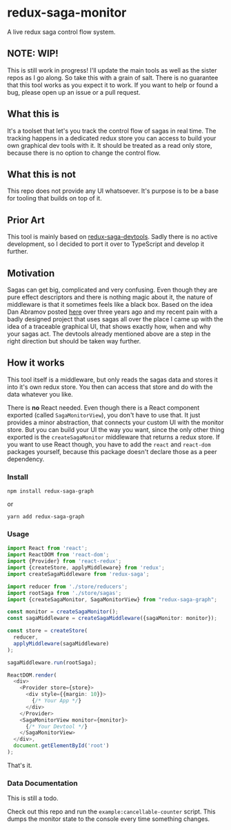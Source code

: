 # redux-saga-monitor
A live redux saga control flow system.

## NOTE: WIP!
This is still work in progress! I'll update the main tools as well as the sister repos as I go along.
So take this with a grain of salt. There is no guarantee that this tool works as you expect it to work.
If you want to help or found a bug, please open up an issue or a pull request.

## What this is
It's a toolset that let's you track the control flow of sagas in real time. The tracking
happens in a dedicated redux store you can access to build your own graphical dev tools with it.
It should be treated as a read only store, because there is no option to change the control flow.

## What this is not
This repo does not provide any UI whatsoever. It's purpose is to be a base for tooling that builds
on top of it.

## Prior Art
This tool is mainly based on [redux-saga-devtools](https://github.com/redux-saga/redux-saga-devtools).
Sadly there is no active development, so I decided to port it over to TypeScript and develop it further.

## Motivation
Sagas can get big, complicated and very confusing. Even though they are pure effect descriptors and there
is nothing magic about it, the nature of middleware is that it sometimes feels like a black box.
Based on the idea Dan Abramov posted [here](https://github.com/redux-saga/redux-saga/issues/5) over three
years ago and my recent pain with a badly designed project that uses sagas all over the place I came up
with the idea of a traceable graphical UI, that shows exactly how, when and why your sagas act. The
devtools already mentioned above are a step in the right direction but should be taken way further.

## How it works
This tool itself is a middleware, but only reads the sagas data and stores it into it's own redux store.
You then can access that store and do with the data whatever you like.

There is **no** React needed. Even though there is a React component exported (called `SagaMonitorView`),
you don't have to use that. It just provides a minor abstraction, that connects your custom UI with
the monitor store. But you can build your UI the way you want, since the only other thing exported is
the `createSagaMonitor` middleware that returns a redux store.
If you want to use React though, you have to add the `react` and `react-dom` packages yourself, because
this package doesn't declare those as a peer dependency.

### Install

```shell
npm install redux-saga-graph
```

or

```shell
yarn add redux-saga-graph
```

### Usage

```typescript jsx
import React from 'react';
import ReactDOM from 'react-dom';
import {Provider} from 'react-redux';
import {createStore, applyMiddleware} from 'redux';
import createSagaMiddleware from 'redux-saga';

import reducer from './store/reducers';
import rootSaga from './store/sagas';
import {createSagaMonitor, SagaMonitorView} from "redux-saga-graph";

const monitor = createSagaMonitor();
const sagaMiddleware = createSagaMiddleware({sagaMonitor: monitor});

const store = createStore(
  reducer,
  applyMiddleware(sagaMiddleware)
);

sagaMiddleware.run(rootSaga);

ReactDOM.render(
  <div>
    <Provider store={store}>
      <div style={{margin: 10}}>
        {/* Your App */}
      </div>
    </Provider>
    <SagaMonitorView monitor={monitor}>
      {/* Your Devtool */}
    </SagaMonitorView>
  </div>,
  document.getElementById('root')
);

```

That's it.

### Data Documentation

This is still a todo.

Check out this repo and run the `example:cancellable-counter` script. This dumps the monitor state to
the console every time something changes.